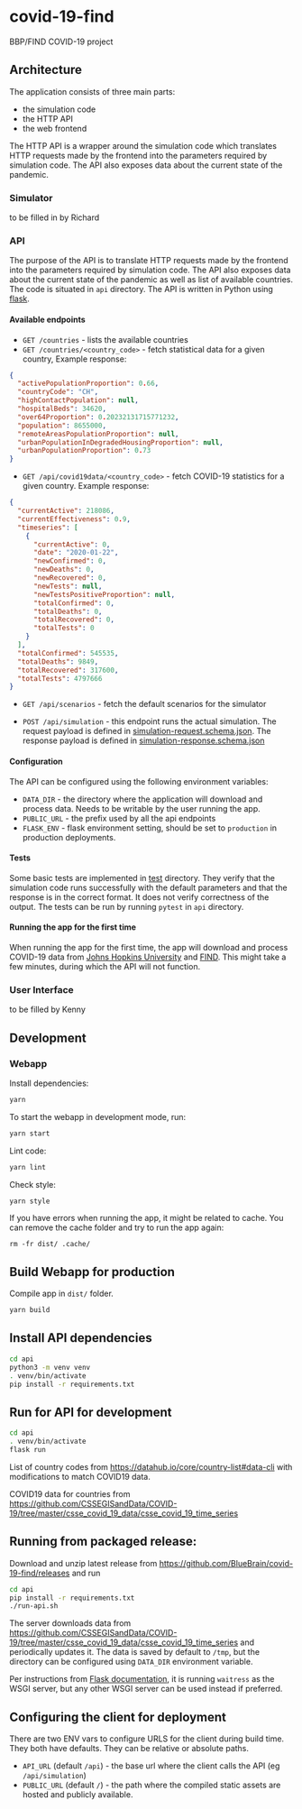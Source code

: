 # covid-19-find

BBP/FIND COVID-19 project

## Architecture

The application consists of three main parts:

- the simulation code
- the HTTP API
- the web frontend

The HTTP API is a wrapper around the simulation code which translates HTTP requests made by the frontend into the
parameters required by simulation code. The API also exposes data about the current state of the pandemic.

### Simulator

to be filled in by Richard

### API

The purpose of the API is to translate HTTP requests made by the frontend into the parameters required by simulation
code. The API also exposes data about the current state of the pandemic as well as list of available countries. The code
is situated in `api` directory. The API is written in Python using [flask](https://flask.palletsprojects.com/en/1.1.x/).

#### Available endpoints

- `GET /countries` - lists the available countries
- `GET /countries/<country_code>` - fetch statistical data for a given country, Example response:

```json
{
  "activePopulationProportion": 0.66,
  "countryCode": "CH",
  "highContactPopulation": null,
  "hospitalBeds": 34620,
  "over64Proportion": 0.20232131715771232,
  "population": 8655000,
  "remoteAreasPopulationProportion": null,
  "urbanPopulationInDegradedHousingProportion": null,
  "urbanPopulationProportion": 0.73
}
```

- `GET /api/covid19data/<country_code>` - fetch COVID-19 statistics for a given country. Example response:

```json
{
  "currentActive": 218086,
  "currentEffectiveness": 0.9,
  "timeseries": [
    {
      "currentActive": 0,
      "date": "2020-01-22",
      "newConfirmed": 0,
      "newDeaths": 0,
      "newRecovered": 0,
      "newTests": null,
      "newTestsPositiveProportion": null,
      "totalConfirmed": 0,
      "totalDeaths": 0,
      "totalRecovered": 0,
      "totalTests": 0
    }
  ],
  "totalConfirmed": 545535,
  "totalDeaths": 9849,
  "totalRecovered": 317600,
  "totalTests": 4797666
}
```

- `GET /api/scenarios` - fetch the default scenarios for the simulator

- `POST /api/simulation` - this endpoint runs the actual simulation. The request payload is defined
  in [simulation-request.schema.json](api/covid19find/simulation-request.schema.json). The response payload is defined
  in [simulation-response.schema.json](api/test/simulation-response.schema.json)

#### Configuration

The API can be configured using the following environment variables:

- `DATA_DIR` - the directory where the application will download and process data. Needs to be writable by the user
  running the app.
- `PUBLIC_URL` - the prefix used by all the api endpoints
- `FLASK_ENV` - flask environment setting, should be set to `production` in production deployments.

#### Tests

Some basic tests are implemented in [test](api/test) directory. They verify that the simulation code runs successfully
with the default parameters and that the response is in the correct format. It does not verify correctness of the
output. The tests can be run by running `pytest` in `api` directory.

#### Running the app for the first time

When running the app for the first time, the app will download and process COVID-19 data
from [Johns Hopkins University](https://github.com/CSSEGISandData/COVID-19/tree/master/csse_covid_19_data/csse_covid_19_time_series)
and [FIND](https://raw.githubusercontent.com/dsbbfinddx/FINDCov19TrackerData/master/processed/data_all.csv). This might
take a few minutes, during which the API will not function.

### User Interface

to be filled by Kenny

## Development

### Webapp

Install dependencies:

```sh
yarn
```

To start the webapp in development mode, run:

```sh
yarn start
```

Lint code:

```sh
yarn lint
```

Check style:

```sh
yarn style
```

If you have errors when running the app, it might be related to cache. You can remove the cache folder and try to run
the app again:

```
rm -fr dist/ .cache/
```

## Build Webapp for production

Compile app in `dist/` folder.

```sh
yarn build
```

## Install API dependencies

```sh
cd api
python3 -m venv venv
. venv/bin/activate
pip install -r requirements.txt
```

## Run for API for development

```sh
cd api
. venv/bin/activate
flask run
```

List of country codes from https://datahub.io/core/country-list#data-cli with modifications to match COVID19 data.

COVID19 data for countries
from https://github.com/CSSEGISandData/COVID-19/tree/master/csse_covid_19_data/csse_covid_19_time_series

## Running from packaged release:

Download and unzip latest release from https://github.com/BlueBrain/covid-19-find/releases and run

```bash
cd api
pip install -r requirements.txt
./run-api.sh
```

The server downloads data
from https://github.com/CSSEGISandData/COVID-19/tree/master/csse_covid_19_data/csse_covid_19_time_series and
periodically updates it. The data is saved by default to `/tmp`, but the directory can be configured using `DATA_DIR`
environment variable.

Per instructions
from [Flask documentation](https://flask.palletsprojects.com/en/1.1.x/tutorial/deploy/#run-with-a-production-server), it
is running `waitress` as the WSGI server, but any other WSGI server can be used instead if preferred.

## Configuring the client for deployment

There are two ENV vars to configure URLS for the client during build time. They both have defaults. They can be relative
or absolute paths.

- `API_URL` (default `/api`) - the base url where the client calls the API (eg `/api/simulation`)
- `PUBLIC_URL` (default `/`) - the path where the compiled static assets are hosted and publicly available.